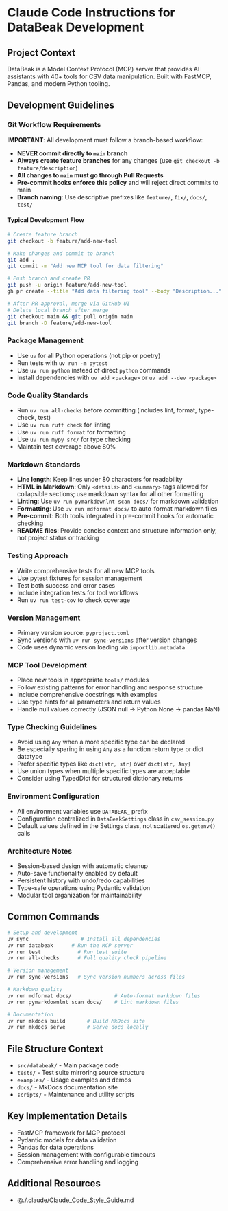 # Claude Code Instructions for DataBeak Development

## Project Context

DataBeak is a Model Context Protocol (MCP) server that provides AI assistants
with 40+ tools for CSV data manipulation. Built with FastMCP, Pandas, and modern
Python tooling.

## Development Guidelines

### Git Workflow Requirements

**IMPORTANT**: All development must follow a branch-based workflow:

- **NEVER commit directly to `main` branch**
- **Always create feature branches** for any changes (use
  `git checkout -b feature/description`)
- **All changes to `main` must go through Pull Requests**
- **Pre-commit hooks enforce this policy** and will reject direct commits to
  main
- **Branch naming**: Use descriptive prefixes like `feature/`, `fix/`, `docs/`,
  `test/`

#### Typical Development Flow

```bash
# Create feature branch
git checkout -b feature/add-new-tool

# Make changes and commit to branch
git add .
git commit -m "Add new MCP tool for data filtering"

# Push branch and create PR
git push -u origin feature/add-new-tool
gh pr create --title "Add data filtering tool" --body "Description..."

# After PR approval, merge via GitHub UI
# Delete local branch after merge
git checkout main && git pull origin main
git branch -D feature/add-new-tool
```

### Package Management

- Use `uv` for all Python operations (not pip or poetry)
- Run tests with `uv run -m pytest`
- Use `uv run python` instead of direct `python` commands
- Install dependencies with `uv add <package>` or `uv add --dev <package>`

### Code Quality Standards

- Run `uv run all-checks` before committing (includes lint, format, type-check,
  test)
- Use `uv run ruff check` for linting
- Use `uv run ruff format` for formatting
- Use `uv run mypy src/` for type checking
- Maintain test coverage above 80%

### Markdown Standards

- **Line length**: Keep lines under 80 characters for readability
- **HTML in Markdown**: Only `<details>` and `<summary>` tags allowed for
  collapsible sections; use markdown syntax for all other formatting
- **Linting**: Use `uv run pymarkdownlnt scan docs/` for markdown validation
- **Formatting**: Use `uv run mdformat docs/` to auto-format markdown files
- **Pre-commit**: Both tools integrated in pre-commit hooks for automatic
  checking
- **README files**: Provide concise context and structure information only, not
  project status or tracking

### Testing Approach

- Write comprehensive tests for all new MCP tools
- Use pytest fixtures for session management
- Test both success and error cases
- Include integration tests for tool workflows
- Run `uv run test-cov` to check coverage

### Version Management

- Primary version source: `pyproject.toml`
- Sync versions with `uv run sync-versions` after version changes
- Code uses dynamic version loading via `importlib.metadata`

### MCP Tool Development

- Place new tools in appropriate `tools/` modules
- Follow existing patterns for error handling and response structure
- Include comprehensive docstrings with examples
- Use type hints for all parameters and return values
- Handle null values correctly (JSON null → Python None → pandas NaN)

### Type Checking Guidelines

- Avoid using `Any` when a more specific type can be declared
- Be especially sparing in using `Any` as a function return type or dict
  datatype
- Prefer specific types like `dict[str, str]` over `dict[str, Any]`
- Use union types when multiple specific types are acceptable
- Consider using TypedDict for structured dictionary returns

### Environment Configuration

- All environment variables use `DATABEAK_` prefix
- Configuration centralized in `DataBeakSettings` class in `csv_session.py`
- Default values defined in the Settings class, not scattered `os.getenv()`
  calls

### Architecture Notes

- Session-based design with automatic cleanup
- Auto-save functionality enabled by default
- Persistent history with undo/redo capabilities
- Type-safe operations using Pydantic validation
- Modular tool organization for maintainability

## Common Commands

```bash
# Setup and development
uv sync                 # Install all dependencies
uv run databeak      # Run the MCP server
uv run test            # Run test suite
uv run all-checks      # Full quality check pipeline

# Version management
uv run sync-versions   # Sync version numbers across files

# Markdown quality
uv run mdformat docs/              # Auto-format markdown files
uv run pymarkdownlnt scan docs/    # Lint markdown files

# Documentation
uv run mkdocs build       # Build MkDocs site
uv run mkdocs serve       # Serve docs locally
```

## File Structure Context

- `src/databeak/` - Main package code
- `tests/` - Test suite mirroring source structure
- `examples/` - Usage examples and demos
- `docs/` - MkDocs documentation site
- `scripts/` - Maintenance and utility scripts

## Key Implementation Details

- FastMCP framework for MCP protocol
- Pydantic models for data validation
- Pandas for data operations
- Session management with configurable timeouts
- Comprehensive error handling and logging

## Additional Resources

- @./.claude/Claude_Code_Style_Guide.md
